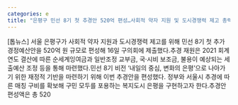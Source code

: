 ```yaml
---
categories: e
title: "은평구 민선 8기 첫 추경안 520억 편성…사회적 약자 지원 및 도시경쟁력 제고 총력"
---
```

[톱뉴스] 서울 은평구가 사회적 약자 지원과 도시경쟁력 제고를 위해 민선 8기 첫 추가경정예산안을 520억 원 규모로 편성해 16일 구의회에 제출했다.추경 재원은 2021 회계연도 결산에 따른 순세계잉여금과 일반조정 교부금, 국·시비 보조금, 불용이 예상되는 세출예산 조정 등을 통해 마련했다.민선 8기 비전 ‘내일의 중심, 변화의 은평’으로 나아가기 위한 재정적 기반을 마련하기 위해 이번 추경안을 편성했다. 정부와 서울시 추경에 따른 매칭 구비를 확보해 구민 모두를 포용하는 복지도시 은평을 구현하고자 한다.추경안 편성액은 총 520